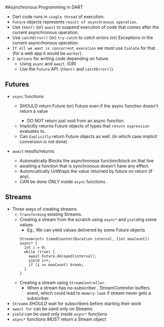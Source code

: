 #Asynchronous Programming in DART 
  - Dart code runs in `single thread` of execution.
  - `Future` objects represents `result of asynchronous operation`.
  - Use `then()` (or) `await` to suspend execution of code that comes after the 
    current asynchronous operation.
  - Use `catchError()` (or) `try-catch` to catch errors (or) Exceptions in the 
    current asyncrhonous operation.
  - `If all we want is concurrent execution` we must use `Isolate` for that . 
    (for a web app it would be `worker`).
  - `2 options` for writing code depending on future.
    - Using `async` and `await`. (OR)
    - Use the `Future` API. (`then()` and `catchError()`).

## Futures
  - `async` functions
    - SHOULD return Future<void> (or) Future<null> even if the async function doesn't return a value
      - DO NOT return just void from an async function.
    - Implicitly returns Future objects of types that `return expression` evaluates to.
    - Can `Explicitly` return Future objects as well. (in which case implicit conversion is not done)

  - `await` results/returns
    - Automatically Blocks the asynchronous function/block on that line
    - awaiting a function that is synchronous doesn't have any effect.
    - Automcatically UnWraps the value returned by future on return (if any).
    - CAN be done ONLY inside `async` functions . 

## Streams 
  - Three ways of creating streams 
    - `Transforming` existing Streams.
    - Creating a stream from the scratch using `async*` and `yield`ing some values 
      - Eg., We can yield values delivered by some Future objects 
      ```
      Stream<int> timedCounter(Duration interval, [int maxCount]) async* {
        int i = 0;
        while (true) {
          await Future.delayed(interval);
          yield i++;
          if (i == maxCount) break;
        }
      }
      ```
    - Creating a stream using `StreamController`.
      - When a stream has no-subscriber , StreamController buffers event,
      which could lead to `memory-leak` if stream never gets a subscriber.
  - `Stream`s *SHOULD* wait for subscribers before starting their work
  - `await for` can be used only on Streams
  - `yield` can be used only inside `async*` functions
  - `async*` functions *MUST* return a Stream object




